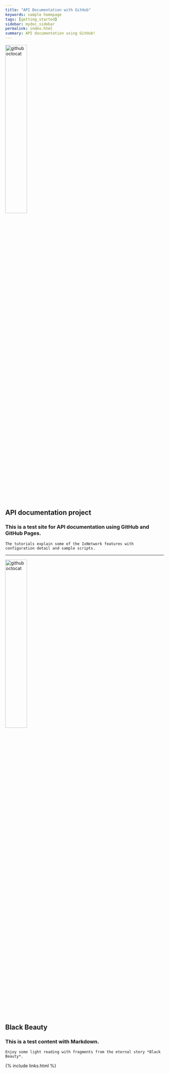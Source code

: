 ```yaml
---
title: "API Documentation with GitHub"
keywords: sample homepage
tags: [getting_started]
sidebar: mydoc_sidebar
permalink: index.html
summary: API documentation using GitHub!
---
```


<div> 
    <img src="{{ "/images/ixia.png" | absolute_url }}" alt="github octocat" style="width:37%;" >    
</div>

## API documentation project

### This is a test site for API documentation using GitHub and GitHub Pages. 
    The tutorials explain some of the IxNetwork features with configuration detail and sample scripts.
    
---

<div> 
    <img src="{{ "/images/BB1.jpg" | absolute_url }}" alt="github octocat" style="width:37%;" >    
</div>

## Black Beauty

### This is a test content with Markdown. 
    Enjoy some light reading with fragments from the eternal story *Black Beauty*. 

{% include links.html %}
